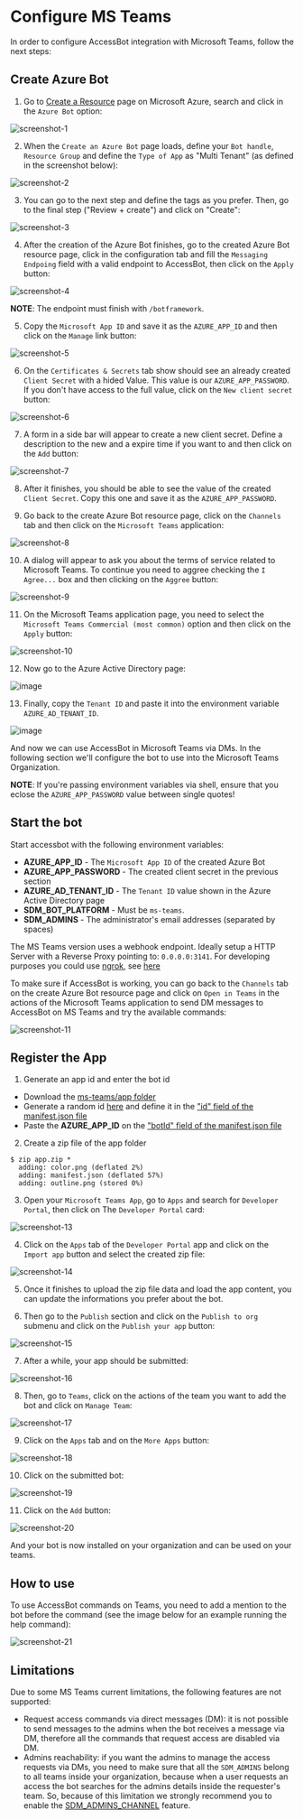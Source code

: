 # Configure MS Teams

In order to configure AccessBot integration with Microsoft Teams, follow the next steps:

## Create Azure Bot

1. Go to [Create a Resource](https://portal.azure.com/#create/hub) page on Microsoft Azure, search and click in the `Azure Bot` option:

![screenshot-1](https://user-images.githubusercontent.com/49597325/190436698-601d0252-8f48-4be0-8bea-bf97538365e4.png)

2. When the `Create an Azure Bot` page loads, define your `Bot handle`, `Resource Group` and define the `Type of App` as "Multi Tenant" (as defined in the screenshot below):

![screenshot-2](https://user-images.githubusercontent.com/49597325/190436895-99fdffa5-f01d-4d9a-882c-00be39023e9d.png)

3. You can go to the next step and define the tags as you prefer. Then, go to the final step ("Review + create") and click on "Create":

![screenshot-3](https://user-images.githubusercontent.com/49597325/190437280-9e42b4b0-a081-44fc-808e-bd4145e463ad.png)

4. After the creation of the Azure Bot finishes, go to the created Azure Bot resource page, click in the configuration tab and fill the `Messaging Endpoing` field with a valid endpoint to AccessBot, then click on the `Apply` button:

![screenshot-4](https://user-images.githubusercontent.com/49597325/190437585-1676d97a-6339-4706-b1c2-645845d5a656.png)

**NOTE**: The endpoint must finish with `/botframework`.

5. Copy the `Microsoft App ID` and save it as the `AZURE_APP_ID` and then click on the `Manage` link button:

![screenshot-5](https://user-images.githubusercontent.com/49597325/190438583-7382b2cf-0b2e-4ee6-9476-6638a0bdc188.png)

6. On the `Certificates & Secrets` tab show should see an already created `Client Secret` with a hided Value. This value is our `AZURE_APP_PASSWORD`. If you don't have access to the full value, click on the `New client secret` button:

![screenshot-6](https://user-images.githubusercontent.com/49597325/190439055-c85ee998-b8d0-418f-96b5-d09574258519.png)

7. A form in a side bar will appear to create a new client secret. Define a description to the new and a expire time if you want to and then click on the `Add` button:

![screenshot-7](https://user-images.githubusercontent.com/49597325/190439658-2f4fa522-6872-4470-aaeb-fb397a610522.png)

8. After it finishes, you should be able to see the value of the created `Client Secret`. Copy this one and save it as the `AZURE_APP_PASSWORD`.

9. Go back to the create Azure Bot resource page, click on the `Channels` tab and then click on the `Microsoft Teams` application:

![screenshot-8](https://user-images.githubusercontent.com/49597325/190440440-adb0d234-e48d-454b-a0a2-6e013b5f0978.png)

10. A dialog will appear to ask you about the terms of service related to Microsoft Teams. To continue you need to aggree checking the `I Agree...` box and then clicking on the `Aggree` button:

![screenshot-9](https://user-images.githubusercontent.com/49597325/190440728-d6533b00-07c0-4d02-8bc0-03021d815b98.png)

11. On the Microsoft Teams application page, you need to select the `Microsoft Teams Commercial (most common)` option and then click on the `Apply` button:

![screenshot-10](https://user-images.githubusercontent.com/49597325/190441039-72546561-8d0e-4ca2-b64d-634bbaf8ea8e.png)

12. Now go to the Azure Active Directory page:

![image](https://user-images.githubusercontent.com/20745533/193577832-754365cd-18df-400e-9db5-78cff446bddd.png)

13. Finally, copy the `Tenant ID` and paste it into the environment variable `AZURE_AD_TENANT_ID`.

![image](https://user-images.githubusercontent.com/20745533/193578281-5c9c508c-ede2-45be-9712-1c8a90c8b3a3.png)

And now we can use AccessBot in Microsoft Teams via DMs. In the following section we'll configure the bot to use into the Microsoft Teams Organization.

**NOTE**: If you're passing environment variables via shell, ensure that you eclose the `AZURE_APP_PASSWORD` value between single quotes!

## Start the bot

Start accessbot with the following environment variables: 
* **AZURE_APP_ID** - The `Microsoft App ID` of the created Azure Bot
* **AZURE_APP_PASSWORD** - The created client secret in the previous section
* **AZURE_AD_TENANT_ID** - The `Tenant ID` value shown in the Azure Active Directory page
* **SDM_BOT_PLATFORM** - Must be `ms-teams`.
* **SDM_ADMINS** - The administrator's email addresses (separated by spaces)

The MS Teams version uses a webhook endpoint. Ideally setup a HTTP Server with a Reverse Proxy pointing to: `0.0.0.0:3141`. For developing purposes you could use [ngrok](https://ngrok.com/), see [here](https://github.com/strongdm/accessbot/tree/main/ms-teams/dev/http-server)

To make sure if AccessBot is working, you can go back to the `Channels` tab on the create Azure Bot resource page and click on `Open in Teams` in the actions of the Microsoft Teams application to send DM messages to AccessBot on MS Teams and try the available commands:

![screenshot-11](https://user-images.githubusercontent.com/49597325/190443933-e11eca22-9611-4d06-9041-4b07de8cee26.png)

## Register the App

1. Generate an app id and enter the bot id
* Download the [ms-teams/app folder](https://github.com/strongdm/accessbot/blob/main/ms-teams/app)
* Generate a random id [here](https://www.uuidgenerator.net/version1) and define it in the ["id" field of the manifest.json file](../../ms-teams/app/manifest.json#L5)
* Paste the **AZURE_APP_ID** on the ["botId" field of the manifest.json file](../../ms-teams/app/manifest.json#L38)

2. Create a zip file of the app folder
```
$ zip app.zip *
  adding: color.png (deflated 2%)
  adding: manifest.json (deflated 57%)
  adding: outline.png (stored 0%)
```

3. Open your `Microsoft Teams App`, go to `Apps` and search for `Developer Portal`, then click on The `Developer Portal` card:

![screenshot-13](https://user-images.githubusercontent.com/49597325/190476467-560c14e8-b44e-430c-89b5-95dfaf06d74b.png)

4. Click on the `Apps` tab of the `Developer Portal` app and click on the `Import app` button and select the created zip file:

![screenshot-14](https://user-images.githubusercontent.com/49597325/190476632-b4dc9f11-723d-41e0-9d2b-75ec6a1d20cc.png)

5. Once it finishes to upload the zip file data and load the app content, you can update the informations you prefer about the bot.

6. Then go to the `Publish` section and click on the `Publish to org` submenu and click on the `Publish your app` button:

![screenshot-15](https://user-images.githubusercontent.com/49597325/190476774-e53fd677-764f-450b-8e15-13426466b14c.png)

7. After a while, your app should be submitted:

![screenshot-16](https://user-images.githubusercontent.com/49597325/191028372-ebf9812c-43c5-44e4-8e4f-3f01d01fdb6d.png)

8. Then, go to `Teams`, click on the actions of the team you want to add the bot and click on `Manage Team`:

![screenshot-17](https://user-images.githubusercontent.com/49597325/191032343-c1d4abab-2659-48cd-876c-862817bec16a.png)

9. Click on the `Apps` tab and on the `More Apps` button:

![screenshot-18](https://user-images.githubusercontent.com/49597325/191029186-5ac64ab5-ffef-43e4-8991-ad163e726694.png)

10. Click on the submitted bot:

![screenshot-19](https://user-images.githubusercontent.com/49597325/191029760-fd0316d7-a9ea-4bf3-a268-2e02471e35e1.png)

11. Click on the `Add` button:

![screenshot-20](https://user-images.githubusercontent.com/49597325/191030231-9318becd-b9bd-46f2-b1bc-e08a3336f768.png)

And your bot is now installed on your organization and can be used on your teams.

## How to use

To use AccessBot commands on Teams, you need to add a mention to the bot before the command (see the image below for an example running the help command):

![screenshot-21](https://user-images.githubusercontent.com/49597325/191031228-eb2b7360-8c4f-4059-8ae3-cfc97b612902.png)

## Limitations

Due to some MS Teams current limitations, the following features are not supported:

- Request access commands via direct messages (DM): it is not possible to send messages to the admins when the bot receives a message via DM, therefore all the commands that request access are disabled via DM.
- Admins reachability: if you want the admins to manage the access requests via DMs, you need to make sure that all the
`SDM_ADMINS` belong to all teams inside your organization, because when a user requests an access the bot searches for 
the admins details inside the requester's team. So, because of this limitation we strongly recommend you to enable the
[SDM_ADMINS_CHANNEL](/docs/slack/CONFIGURE_ACCESSBOT.md#Bot-configuration) feature.
